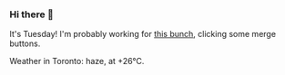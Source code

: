 ### Hi there :wave:

It's Tuesday! I'm probably working for [this bunch](https://github.com/kohofinancial), clicking some merge buttons.

Weather in Toronto: haze, at +26°C.
